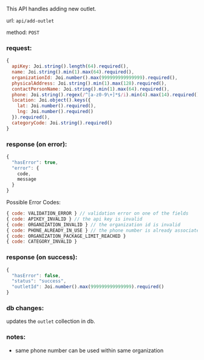 This API handles adding new outlet.

url: `api/add-outlet`

method: `POST`

### request: 
```js
{
  apiKey: Joi.string().length(64).required(),
  name: Joi.string().min(1).max(64).required(),
  organizationId: Joi.number().max(999999999999999).required(),
  physicalAddress: Joi.string().min(1).max(128).required(),
  contactPersonName: Joi.string().min(1).max(64).required(),
  phone: Joi.string().regex(/^[a-z0-9\+]*$/i).min(4).max(14).required(),
  location: Joi.object().keys({
    lat: Joi.number().required(),
    lng: Joi.number().required()
  }).required(),
  categoryCode: Joi.string().required()
}
```

### response (on error):
```js
{
  "hasError": true,
  "error": {
    code,
    message
  }
}
```

Possible Error Codes:
```js
{ code: VALIDATION_ERROR } // validation error on one of the fields
{ code: APIKEY_INVALID } // the api key is invalid
{ code: ORGANIZATION_INVALID } // the organization id is invalid
{ code: PHONE_ALREADY_IN_USE } // the phone number is already associated with another organization
{ code: ORGANIZATION_PACKAGE_LIMIT_REACHED }
{ code: CATEGORY_INVALID }
```

### response (on success):
```js
{
  "hasError": false,
  "status": "success",
  "outletId": Joi.number().max(999999999999999).required()
}
```

### db changes:
updates the `outlet` collection in db.

### notes:
* same phone number can be used within same organization